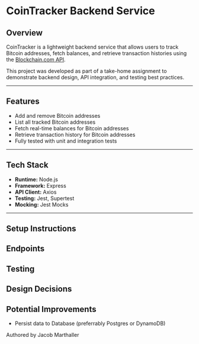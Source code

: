 # CoinTracker Backend Service

## Overview
CoinTracker is a lightweight backend service that allows users to track Bitcoin addresses, fetch balances, and retrieve transaction histories using the [Blockchain.com API](https://www.blockchain.com/api/blockchain_api).

This project was developed as part of a take-home assignment to demonstrate backend design, API integration, and testing best practices.

---

## Features
- Add and remove Bitcoin addresses  
- List all tracked Bitcoin addresses  
- Fetch real-time balances for Bitcoin addresses  
- Retrieve transaction history for Bitcoin addresses  
- Fully tested with unit and integration tests  

---

## Tech Stack
- **Runtime:** Node.js  
- **Framework:** Express  
- **API Client:** Axios  
- **Testing:** Jest, Supertest  
- **Mocking:** Jest Mocks  

---

## Setup Instructions

## Endpoints

## Testing

## Design Decisions

## Potential Improvements
- Persist data to Database (preferrably Postgres or DynamoDB)

Authored by Jacob Marthaller
